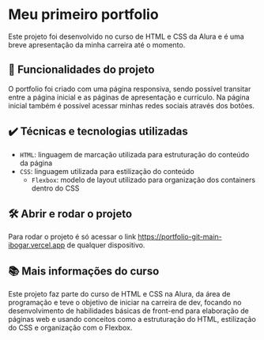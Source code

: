 # Meu primeiro portfolio 

Este projeto foi desenvolvido no curso de HTML e CSS da Alura e é uma breve apresentação da minha carreira até o momento.

## 🔨 Funcionalidades do projeto

O portfolio foi criado com uma página responsiva, sendo possível transitar entre a página inicial e as páginas de apresentação e currículo. 
Na página inicial também é possível acessar minhas redes sociais através dos botões.

## ✔️ Técnicas e tecnologias utilizadas

- `HTML`: linguagem de marcação utilizada para estruturação do conteúdo da página
- `CSS`: linguagem utilizada para estilização do conteúdo
  - `Flexbox`: modelo de layout utilizado para organização dos containers dentro do CSS


## 🛠️ Abrir e rodar o projeto

Para rodar o projeto é só acessar o link https://portfolio-git-main-ibogar.vercel.app de qualquer dispositivo.

## 📚 Mais informações do curso

Este projeto faz parte do curso de HTML e CSS na Alura, da área de programação e teve o objetivo de iniciar na carreira de dev, focando no desenvolvimento de habilidades básicas de front-end para elaboração de páginas web e usando conceitos como a estruturação do HTML, estilização do CSS e organização com o Flexbox. 
